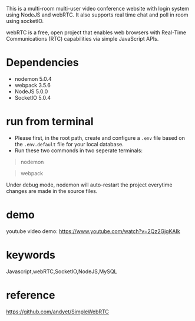 This is a multi-room multi-user video conference website with login system using NodeJS and webRTC. It also supports real time chat and poll in room using socketIO.

webRTC is a free, open project that enables web browsers with Real-Time Communications (RTC) capabilities via simple JavaScript APIs.

# Dependencies
* nodemon 5.0.4
* webpack 3.5.6
* NodeJS 5.0.0
* SocketIO 5.0.4

# run from terminal
* Please first, in the root path, create and configure a `.env` file based on the `.env.default` file for your local database.
* Run these two commonds in two seperate terminals:
> nodemon

> webpack

Under debug mode, nodemon will auto-restart the project everytime changes are made in the source files.


# demo
youtube video demo: https://www.youtube.com/watch?v=2Qz2GjgKAIk

# keywords
Javascript,webRTC,SocketIO,NodeJS,MySQL

# reference
https://github.com/andyet/SimpleWebRTC


